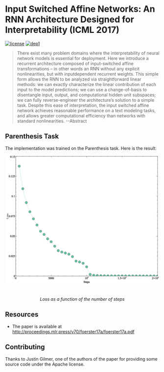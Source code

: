# Input Switched Affine Networks: An RNN Architecture Designed for Interpretability (ICML 2017)
[![license](https://img.shields.io/badge/License-Apache-brightgreen.svg)](https://github.com/philipperemy/keras-attention-mechanism/blob/master/LICENSE) [![dep1](https://img.shields.io/badge/Tensorflow-1.2+-brightgreen.svg)](https://www.tensorflow.org/)
> There exist many problem domains where the
interpretability of neural network models is essential
for deployment. Here we introduce a recurrent
architecture composed of input-switched
affine transformations – in other words an RNN
without any explicit nonlinearities, but with inputdependent
recurrent weights. This simple form
allows the RNN to be analyzed via straightforward
linear methods: we can exactly characterize
the linear contribution of each input to the model
predictions; we can use a change-of-basis to disentangle
input, output, and computational hidden
unit subspaces; we can fully reverse-engineer
the architecture’s solution to a simple task. Despite
this ease of interpretation, the input switched
affine network achieves reasonable performance
on a text modeling tasks, and allows greater computational
efficiency than networks with standard
nonlinearities. --Abstract
## Parenthesis Task
The implementation was trained on the Parenthesis task. Here is the result:
<div align="center">
  <img src="assets/run.1.png" width="500"><br><br>
  <p><i>Loss as a function of the number of steps</i></p>
</div>

## Resources
- The paper is available at http://proceedings.mlr.press/v70/foerster17a/foerster17a.pdf

## Contributing
Thanks to Justin Gilmer, one of the authors of the paper for providing some source code under the Apache license.
